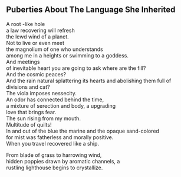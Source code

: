 Puberties About The Language She Inherited
------------------------------------------
A root -like hole  
a law recovering will refresh  
the lewd wind of a planet.  
Not to live or even meet  
the magnolium of one who understands  
among me in a heights or swimming to a goddess.  
And meetings  
of inevitable heart you are going to ask where are the fill?  
And the cosmic peaces?  
And the rain natural splattering its hearts and abolishing them full of  
divisions and cat?  
The viola imposes nessecity.  
An odor has connected behind the time,  
a mixture of serection and body, a upgrading  
love that brings fear.  
The sun rising from my mouth.  
Multitude of quilts!  
In and out of the blue the marine and the opaque sand-colored  
for mist was fatherless and morally positive.  
When you travel recovered like a ship.  
  
From blade of grass to harrowing wind,  
hidden poppies drawn by aromatic channels, a  
rustling lighthouse begins to crystallize.  
